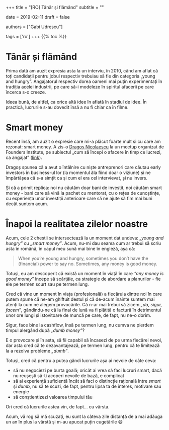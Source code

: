 +++
title = "[RO] Tânăr și flămând"
subtitle = ""

date = 2019-02-11
draft = false

authors = ["Gabi Udrescu"]

tags = ['ro']
+++
{{% toc %}}

# Tânăr și flămând

Prima dată am auzit expresia asta la un interviu, în 2010, când am aflat că toți candidații pentru jobul respectiv trebuiau să fie din categoria „young and hungry”. Angajatorul respectiv dorea oameni mai puțin experimentați în tradiția acelei industrii, pe care să-i modeleze în spiritul afacerii pe care încerca s-o creeze.
<!-- more -->

Ideea bună, de altfel, ca orice altă idee în aflată în stadiul de idee. În practică, lucrurile s-au dovedit însă a nu fi chiar ca în filme.

# Smart money
Recent însă, am auzit o expresie care mi-a plăcut foarte mult și cu care am rezonat: smart money. A zis-o [Dragoș Nicolaescu](https://www.dragosnicolaescu.com/) la un meetup organizat de Founders Institute, pe subiectul „cum să începi o afacere în timp ce lucrezi, ca angajat” ([link](https://fi.co/event/193992-bucharest-how-to-launch-a-startup-in-city-without-quitting-your-day-job.)).

Dragoș spunea că a avut o întâlnire cu niște antreprenori care căutau early investors în business-ul lor (la momentul ăla fiind doar o viziune) și ne împărtășea că s-a simțit ca și cum el era cel intervievat, și nu invers.

Și că a primit replica: noi nu căutăm doar bani de investit, noi căutăm smart money - bani care să vină la pachet cu mentorat, cu o rețea de cunoștințe, cu experiența unor investiții anterioare care să ne ajute să fim mai buni decât suntem acum.

# Înapoi la realitatea zilelor noastre

Acum, cele 2 chestii se intersectează la un moment dat undeva: *„young and hungry”* cu *„smart money”*. Acum, nu-mi dau seama cum ar trebui să scriu asta în română, în capul meu sună mai bine în engleză, așa că:

> When you’re young and hungry, sometimes you don’t have the (financial)
> power to say no. Sometimes, any money is good money.

Totuși, eu am descoperit că există un moment în viață în care *“any money is good money”* începe să scârțâie, ca strategie de abordare a planurilor - fie ele pe termen scurt sau pe termen lung.

Cred că vine un moment în viața (profesională) a fiecăruia dintre noi în care putem spune că ne-am ghiftuit destul și că de-acum înainte suntem mai atenți la cum ne alegem provocările. Că n-ar mai trebui să zicem *„da, sigur, facem”*, gândindu-ne că la final de lună va fi plătită o factură în detrimentul unor ore lungi și istovitoare de muncă pe care, de fapt, nu ne-o dorim.

Sigur, face bine la cashflow, însă pe termen lung, nu cumva ne pierdem timpul alergând după *„dumb money”*?

E o provocare și în asta, să fii capabil să încasezi de pe urma fiecărei nevoi, dar asta cred că te dezavantajează, pe termen lung, pentru că te limitează la a rezolva probleme *„dumb”*.

Totuși, cred că pentru a putea gândi lucrurile așa ai nevoie de câte ceva:

 - să nu negociezi pe burta goală; oricât ai vrea să faci lucruri smart, dacă nu reușești să-ți acoperi nevoile de bază, e complicat
 - să ai experiență suficientă încât să faci o distincție rațională între *smart* și *dumb*, nu să te scuzi, de fapt, pentru lipsa ta de interes, motivare sau energie
 - să conștientizezi valoarea timpului tău

Ori cred că lucrurile astea vin, de fapt... cu vârsta. 

Acum, vă rog să mă scuzați, eu sunt la câteva zile distanță de a mai adăuga un an în plus la vârstă și m-au apucat puțin cugetările :smile:
<!--stackedit_data:
eyJoaXN0b3J5IjpbLTIzODgwNjU2NV19
-->